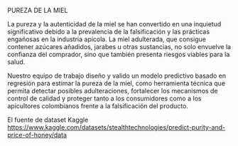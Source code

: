 PUREZA DE LA MIEL


La pureza y la autenticidad de la miel se han convertido en una inquietud significativo debido a la prevalencia de la falsificación y las prácticas engañosas en la industria apícola. La miel adulterada, que consigue contener azúcares añadidos, jarabes u otras sustancias, no solo envuelve la confianza del comprador, sino que también presenta riesgos viables para la salud.

Nuestro equipo de trabajo diseño y valido un modelo predictivo basado en regresión para estimar la pureza de la miel, como herramienta técnica que permita detectar posibles adulteraciones, fortalecer los mecanismos de control de calidad y proteger tanto a los consumidores como a los apicultores colombianos frente a la falsificación del producto.

El fuente de dataset Kaggle 
https://www.kaggle.com/datasets/stealthtechnologies/predict-purity-and-price-of-honey/data
